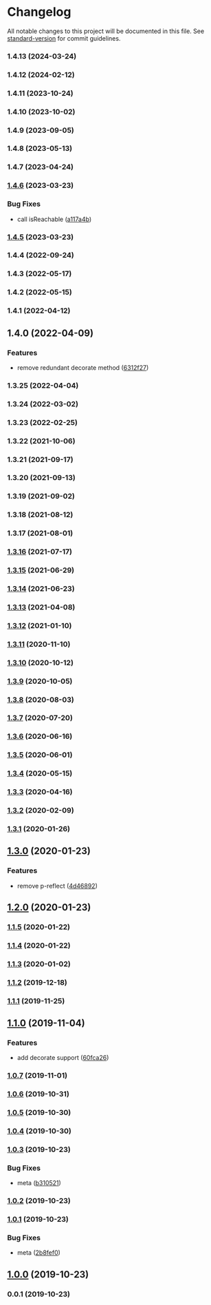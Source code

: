 # Changelog

All notable changes to this project will be documented in this file. See [standard-version](https://github.com/conventional-changelog/standard-version) for commit guidelines.

### 1.4.13 (2024-03-24)

### 1.4.12 (2024-02-12)

### 1.4.11 (2023-10-24)

### 1.4.10 (2023-10-02)

### 1.4.9 (2023-09-05)

### 1.4.8 (2023-05-13)

### 1.4.7 (2023-04-24)

### [1.4.6](https://github.com/microlinkhq/ping-url/compare/v1.4.5...v1.4.6) (2023-03-23)


### Bug Fixes

* call isReachable ([a117a4b](https://github.com/microlinkhq/ping-url/commit/a117a4beea0d02f36ac9d3b9ffe6266be0d4fa5e))

### [1.4.5](https://github.com/microlinkhq/ping-url/compare/v1.4.4...v1.4.5) (2023-03-23)

### 1.4.4 (2022-09-24)

### 1.4.3 (2022-05-17)

### 1.4.2 (2022-05-15)

### 1.4.1 (2022-04-12)

## 1.4.0 (2022-04-09)


### Features

* remove redundant decorate method ([6312f27](https://github.com/microlinkhq/ping-url/commit/6312f27d66db59545bb1cf4155dd5865f396d0a9))

### 1.3.25 (2022-04-04)

### 1.3.24 (2022-03-02)

### 1.3.23 (2022-02-25)

### 1.3.22 (2021-10-06)

### 1.3.21 (2021-09-17)

### 1.3.20 (2021-09-13)

### 1.3.19 (2021-09-02)

### 1.3.18 (2021-08-12)

### 1.3.17 (2021-08-01)

### [1.3.16](https://github.com/microlinkhq/ping-url/compare/v1.3.15...v1.3.16) (2021-07-17)

### [1.3.15](https://github.com/microlinkhq/ping-url/compare/v1.3.14...v1.3.15) (2021-06-29)

### [1.3.14](https://github.com/microlinkhq/ping-url/compare/v1.3.13...v1.3.14) (2021-06-23)

### [1.3.13](https://github.com/microlinkhq/ping-url/compare/v1.3.12...v1.3.13) (2021-04-08)

### [1.3.12](https://github.com/microlinkhq/ping-url/compare/v1.3.11...v1.3.12) (2021-01-10)

### [1.3.11](https://github.com/microlinkhq/ping-url/compare/v1.3.10...v1.3.11) (2020-11-10)

### [1.3.10](https://github.com/microlinkhq/ping-url/compare/v1.3.9...v1.3.10) (2020-10-12)

### [1.3.9](https://github.com/microlinkhq/ping-url/compare/v1.3.8...v1.3.9) (2020-10-05)

### [1.3.8](https://github.com/microlinkhq/ping-url/compare/v1.3.7...v1.3.8) (2020-08-03)

### [1.3.7](https://github.com/microlinkhq/ping-url/compare/v1.3.6...v1.3.7) (2020-07-20)

### [1.3.6](https://github.com/microlinkhq/ping-url/compare/v1.3.5...v1.3.6) (2020-06-16)

### [1.3.5](https://github.com/microlinkhq/ping-url/compare/v1.3.4...v1.3.5) (2020-06-01)

### [1.3.4](https://github.com/microlinkhq/ping-url/compare/v1.3.3...v1.3.4) (2020-05-15)

### [1.3.3](https://github.com/microlinkhq/ping-url/compare/v1.3.2...v1.3.3) (2020-04-16)

### [1.3.2](https://github.com/microlinkhq/ping-url/compare/v1.3.1...v1.3.2) (2020-02-09)

### [1.3.1](https://github.com/microlinkhq/ping-url/compare/v1.3.0...v1.3.1) (2020-01-26)

## [1.3.0](https://github.com/microlinkhq/ping-url/compare/v1.2.0...v1.3.0) (2020-01-23)


### Features

* remove p-reflect ([4d46892](https://github.com/microlinkhq/ping-url/commit/4d46892f9d948af8cd2713ae1e4a6363f0680e94))

## [1.2.0](https://github.com/microlinkhq/ping-url/compare/v1.1.5...v1.2.0) (2020-01-23)

### [1.1.5](https://github.com/microlinkhq/ping-url/compare/v1.1.4...v1.1.5) (2020-01-22)

### [1.1.4](https://github.com/microlinkhq/ping-url/compare/v1.1.3...v1.1.4) (2020-01-22)

### [1.1.3](https://github.com/microlinkhq/ping-url/compare/v1.1.2...v1.1.3) (2020-01-02)

### [1.1.2](https://github.com/microlinkhq/ping-url/compare/v1.1.1...v1.1.2) (2019-12-18)

### [1.1.1](https://github.com/microlinkhq/ping-url/compare/v1.1.0...v1.1.1) (2019-11-25)

## [1.1.0](https://github.com/microlinkhq/ping-url/compare/v1.0.7...v1.1.0) (2019-11-04)


### Features

* add decorate support ([60fca26](https://github.com/microlinkhq/ping-url/commit/60fca262eacb2ba4954a3e0adcca881940800ad5))

### [1.0.7](https://github.com/microlinkhq/ping-url/compare/v1.0.6...v1.0.7) (2019-11-01)

### [1.0.6](https://github.com/microlinkhq/ping-url/compare/v1.0.5...v1.0.6) (2019-10-31)

### [1.0.5](https://github.com/microlinkhq/ping-url/compare/v1.0.4...v1.0.5) (2019-10-30)

### [1.0.4](https://github.com/microlinkhq/ping-url/compare/v1.0.3...v1.0.4) (2019-10-30)

### [1.0.3](https://github.com/microlinkhq/ping-url/compare/v1.0.2...v1.0.3) (2019-10-23)


### Bug Fixes

* meta ([b310521](https://github.com/microlinkhq/ping-url/commit/b3105216a858de36aee13697e52084d90a45c4ef))

### [1.0.2](https://github.com/microlink/ping-url/compare/v1.0.1...v1.0.2) (2019-10-23)

### [1.0.1](https://github.com/microlink/ping-url/compare/v1.0.0...v1.0.1) (2019-10-23)


### Bug Fixes

* meta ([2b8fef0](https://github.com/microlink/ping-url/commit/2b8fef0e180b6fb4c2fa7841795304af010c2d70))

## [1.0.0](http://github.com///compare/v0.0.1...v1.0.0) (2019-10-23)

### 0.0.1 (2019-10-23)
